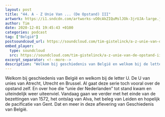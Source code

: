 ```yaml
---
layout: post
title: "44. A - Z Unie Van ... (De Opstand) III"
artwork: https://i1.sndcdn.com/artworks-vO0cAkZIQuMslJOk-3jrUJA-large.jpg
author: Tim
date: 2020-12-01 19:45:43 +0100
categories: podcast
tag: ["België"]
postsoundcoud_url: https://soundcloud.com/tim-gistelinck/a-z-unie-van-de-opstand-iii
embed_player:
  type: soundcloud
  src: https://soundcloud.com/tim-gistelinck/a-z-unie-van-de-opstand-iii
excerpt_separator: <!--more-->
description: "Welkom bij geschiedenis van België en welkom bij de letter U."
---
```

Welkom bij geschiedenis van België en welkom bij de letter U. De U van unies van Atrecht, Utrecht en Brussel. Al gaat deze serie toch vooral over de opstand zelf. En over hoe die “unie der Nederlanden” tot stand kwam en uiteindelijk weer uiteenviel. Vandaag gaan we verder met het einde van de bezettingen van 1572, het ontslag van Alva, het beleg van Leiden en hopelijk de pacificatie van Gent. Dat en meer in deze aflevering van Geschiedenis van België.